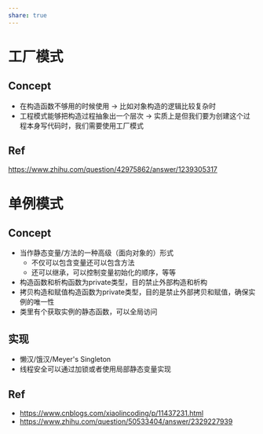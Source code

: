 ```yaml
---
share: true
---
```

# 工厂模式
## Concept
- 在构造函数不够用的时候使用 -> 比如对象构造的逻辑比较复杂时
- 工程模式能够把构造过程抽象出一个层次 -> 实质上是但我们要为创建这个过程本身写代码时，我们需要使用工厂模式

## Ref
https://www.zhihu.com/question/42975862/answer/1239305317

# 单例模式

## Concept
- 当作静态变量/方法的一种高级（面向对象的）形式
	- 不仅可以包含变量还可以包含方法
	- 还可以继承，可以控制变量初始化的顺序，等等
- 构造函数和析构函数为private类型，目的禁止外部构造和析构
- 拷贝构造和赋值构造函数为private类型，目的是禁止外部拷贝和赋值，确保实例的唯一性
- 类里有个获取实例的静态函数，可以全局访问

## 实现
- 懒汉/饿汉/Meyer's Singleton
- 线程安全可以通过加锁或者使用局部静态变量实现

## Ref
- https://www.cnblogs.com/xiaolincoding/p/11437231.html
- https://www.zhihu.com/question/50533404/answer/2329227939